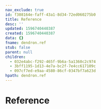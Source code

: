 ```yaml
---
nav_exclude: true
id: f308164e-faff-43a1-8d34-72ed060275b0
title: Reference
desc: ''
updated: 1596740440387
created: 1596740440387
data: {}
fname: dendron.ref
stub: false
parent: null
children:
  - 032e4abc-f292-465f-9b6a-5a1360c2c974
  - 3bff1195-1d13-4e7a-bc2f-7e4cc617109c
  - 097cf7ed-e9aa-4580-86cf-0347bf7a623d
hpath: dendron.ref
---
```

# Reference
